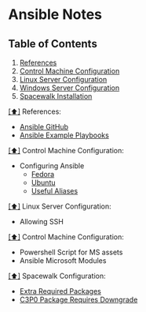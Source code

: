 Ansible Notes
=============

## <a name='toc'>Table of Contents</a>
  1. [References](#references)
  2. [Control Machine Configuration](#controlmachine)
  3. [Linux Server Configuration](#linuxsvr)
  4. [Windows Server Configuration](#microsoftsvr)
  5. [Spacewalk Installation](#spacewalk)

[[⬆]](#toc) <a name='references'>References:</a>
* [Ansible GitHub](https://github.com/ansible)
* [Ansible Example Playbooks](https://github.com/ansible/ansible-examples)

[[⬆]](#toc) <a name='controlmachine'>Control Machine Configuration:</a>
* Configuring Ansible
  * [Fedora](https://github.com/routingsparks/ansible/blob/master/ansible-notes/control-machine-configuration/fedora-config)
  * [Ubuntu](https://github.com/routingsparks/ansible/blob/master/ansible-notes/control-machine-configuration/ubuntu-config)
  * [Useful Aliases](https://github.com/routingsparks/ansible/blob/master/ansible-notes/control-machine-configuration/useful-aliases)

[[⬆]](#toc) <a name='linuxsvr'>Linux Server Configuration:</a>
* Allowing SSH

[[⬆]](#toc) <a name='microsoftsvr'>Control Machine Configuration:</a>
* Powershell Script for MS assets
* Ansible Microsoft Modules

[[⬆]](#toc) <a name='spacewalk'>Spacewalk Configuration:</a>
* [Extra Required Packages](https://github.com/routingsparks/ansible/blob/master/ansible-notes/spacewalk-configuration/dependency-error-libhttp-parser)
* [C3P0 Package Requires Downgrade](https://github.com/routingsparks/ansible/blob/master/ansible-notes/spacewalk-configuration/package-error-c3p0)
